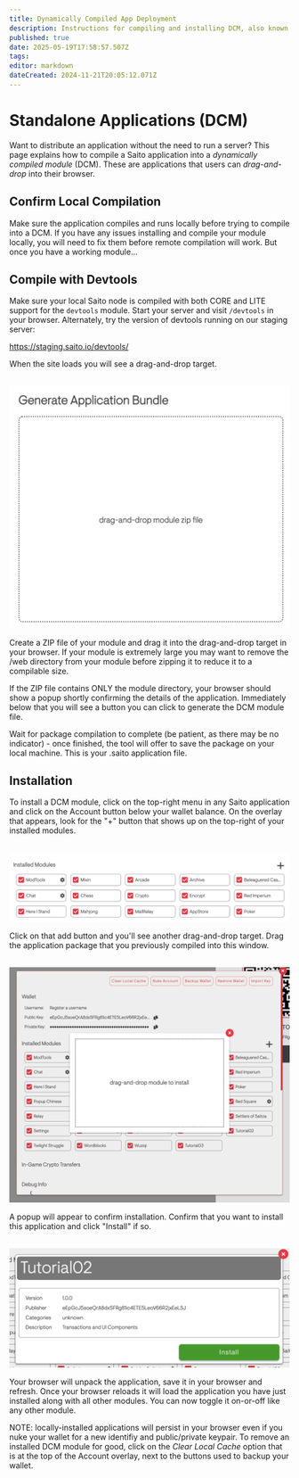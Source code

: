 ```yaml
---
title: Dynamically Compiled App Deployment
description: Instructions for compiling and installing DCM, also known as, standalone applications
published: true
date: 2025-05-19T17:58:57.507Z
tags: 
editor: markdown
dateCreated: 2024-11-21T20:05:12.071Z
---
```


# Standalone Applications (DCM)

Want to distribute an application without the need to run a server? This page explains how to compile a Saito application into a *dynamically compiled module* (DCM). These are applications that users can *drag-and-drop* into their browser.

## Confirm Local Compilation

Make sure the application compiles and runs locally before trying to compile into a DCM. If you have any issues installing and compile your module locally, you will need to fix them before remote compilation will work. But once you have a working module...

## Compile with Devtools

Make sure your local Saito node is compiled with both CORE and LITE support for the `devtools` module. Start your server and visit `/devtools` in your browser. Alternately, try the version of devtools running on our staging server: 

https://staging.saito.io/devtools/

When the site loads you will see a drag-and-drop target.

<br />
<img src="/compile-01.png" style="width:600px" />

Create a ZIP file of your module and drag it into the drag-and-drop target in your browser. If your module is extremely large you may want to remove the /web directory from your module before zipping it to reduce it to a compilable size.

If the ZIP file contains ONLY the module directory, your browser should show a popup shortly confirming the details of the application. Immediately below that you will see a button you can click to generate the DCM module file.

Wait for package compilation to complete (be patient, as there may be no indicator) - once finished, the tool will offer to save the package on your local machine. This is your .saito application file.


## Installation

To install a DCM module, click on the top-right menu in any Saito application and click on the Account button below your wallet balance. On the overlay that appears, look for the "+" button that shows up on the top-right of your installed modules.

<br />
<img src="/compile-03.png" style="width:600px" />

Click on that add button and you'll see another drag-and-drop target. Drag the application package that you previously compiled into this window.

<br />
<img src="/compile-04.png" style="width:600px" />

A popup will appear to confirm installation. Confirm that you want to install this application and click "Install" if so. 

<br />
<img src="/compile-05.png" style="width:600px" />

Your browser will unpack the application, save it in your browser and refresh. Once your browser reloads it will load the application you have just installed along with all other modules. You can now toggle it on-or-off like any other module.

NOTE: locally-installed applications will persist in your browser even if you nuke your wallet for a new identifiy and public/private keypair. To remove an installed DCM module for good, click on the *Clear Local Cache* option that is at the top of the Account overlay, next to the buttons used to backup your wallet.